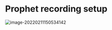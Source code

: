 # Prophet recording setup

![image-20220211150534142](https://raw.githubusercontent.com/lebrunthibault/images_bucket/master/img/image-20220211150534142.png)